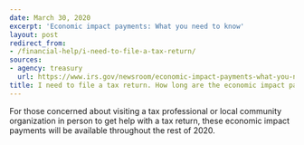 ```yaml
---
date: March 30, 2020
excerpt: 'Economic impact payments: What you need to know'
layout: post
redirect_from:
- /financial-help/i-need-to-file-a-tax-return/
sources:
- agency: treasury
  url: https://www.irs.gov/newsroom/economic-impact-payments-what-you-need-to-know
title: I need to file a tax return. How long are the economic impact payments available?
---
```


For those concerned about visiting a tax professional or local community organization in person to get help with a tax return, these economic impact payments will be available throughout the rest of 2020.